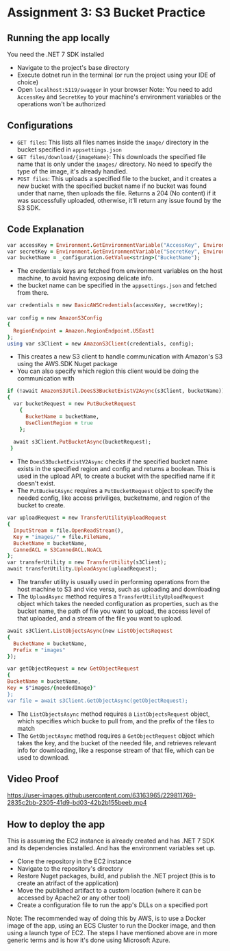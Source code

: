 # Assignment 3: S3 Bucket Practice
## Running the app locally
You need the .NET 7 SDK installed
- Navigate to the project's base directory
- Execute dotnet run in the terminal (or run the project using your IDE of choice)
- Open `localhost:5119/swagger` in your browser
Note: You need to add `AccessKey` and `SecretKey` to your machine's environment variables or the operations won't be authorized

## Configurations
- `GET files`: This lists all files names inside the `image/` directory in the bucket specified in `appsettings.json`
- `GET files/download/{imageName}`: This downloads the specified file name that is only under the `images/` directory. No need to specify the type of the image,
it's already handled.
- `POST files`: This uploads a specified file to the bucket, and it creates a new bucket with the specified bucket name if no bucket was found under that name, then
uploads the file. Returns a 204 (No content) if it was successfully uploaded, otherwise, it'll return any issue found by the S3 SDK.

## Code Explanation

```ruby
var accessKey = Environment.GetEnvironmentVariable("AccessKey", EnvironmentVariableTarget.Machine);
var secretKey = Environment.GetEnvironmentVariable("SecretKey", EnvironmentVariableTarget.Machine);
var bucketName = _configuration.GetValue<string>("BucketName");
```

- The credentials keys are fetched from environment variables on the host machine, to avoid having exposing delicate info.
- the bucket name can be specified in the `appsettings.json` and fetched from there.

```ruby
var credentials = new BasicAWSCredentials(accessKey, secretKey);
        
var config = new AmazonS3Config
{
  RegionEndpoint = Amazon.RegionEndpoint.USEast1
};
using var s3Client = new AmazonS3Client(credentials, config);
```

- This creates a new S3 client to handle communication with Amazon's S3 using the AWS.SDK Nuget package
- You can also specify which region this client would be doing the communication with

```ruby
if (!await AmazonS3Util.DoesS3BucketExistV2Async(s3Client, bucketName))
{
  var bucketRequest = new PutBucketRequest
    {
      BucketName = bucketName,
      UseClientRegion = true
    };
        
  await s3Client.PutBucketAsync(bucketRequest);
 }
```

- The `DoesS3BucketExistV2Async` checks if the specified bucket name exists in the specified region and config and returns a boolean. This is used in the upload API, to
create a bucket with the specified name if it doesn't exist.
- The `PutBucketAsync` requires a `PutBucketRequest` object to specify the needed config, like access priviliges, bucketname, and region of the bucket to create.

```ruby
var uploadRequest = new TransferUtilityUploadRequest
{
  InputStream = file.OpenReadStream(),
  Key = "images/" + file.FileName,
  BucketName = bucketName,
  CannedACL = S3CannedACL.NoACL
};
var transferUtility = new TransferUtility(s3Client);
await transferUtility.UploadAsync(uploadRequest);
```

- The transfer utility is usually used in performing operations from the host machine to S3 and vice versa, such as uploading and downloading
- The `UploadAsync` method requires a `TransferUtilityUploadRequest` object which takes the needed configuration as properties, such as the bucket name, the path of file
you want to upload, the access level of that uploaded, and a stream of the file you want to upload.

```ruby
await s3Client.ListObjectsAsync(new ListObjectsRequest
{
  BucketName = bucketName,
  Prefix = "images"
});

var getObjectRequest = new GetObjectRequest
{
BucketName = bucketName,
Key = $"images/{neededImage}"
};
var file = await s3Client.GetObjectAsync(getObjectRequest);
```

- The `ListObjectsAsync` method requires a `ListObjectsRequest` object, which specifies which bucke to pull from, and the prefix of the files to match
- The `GetObjectAsync` method requires a `GetObjectRequest` object which takes the key, and the bucket of the needed file, and retrieves relevant info for downloading, like
a response stream of that file, which can be used to download.

## Video Proof
https://user-images.githubusercontent.com/63163965/229811769-2835c2bb-2305-41d9-bd03-42b2b155beeb.mp4

## How to deploy the app
This is assuming the EC2 instance is already created and has .NET 7 SDK and its dependencies installed. And has the environment variables set up.
- Clone the repository in the EC2 instance
- Navigate to the repository's directory
- Restore Nuget packages, build, and publish the .NET project (this is to create an atrifact of the application)
- Move the published artifact to a custom location (where it can be accessed by Apache2 or any other tool)
- Create a configuration file to run the app's DLLs on a specified port

Note: The recommended way of doing this by AWS, is to use a Docker image of the app, using an ECS Cluster to run the Docker image, and then using a launch type of EC2. The steps I have mentioned above are in more generic terms and is how it's done using Microsoft Azure.
